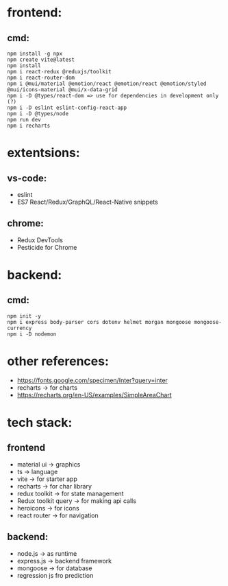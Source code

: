 # frontend:
## cmd:
```
npm install -g npx
npm create vite@latest
npm install
npm i react-redux @reduxjs/toolkit
npm i react-router-dom
npm i @mui/material @emotion/react @emotion/react @emotion/styled @mui/icons-material @mui/x-data-grid
npm i -D @types/react-dom => use for dependencies in development only (?)
npm i -D eslint eslint-config-react-app
npm i -D @types/node
npm run dev
npm i recharts
```
# extentsions:
## vs-code:
- eslint  
- ES7 React/Redux/GraphQL/React-Native snippets
## chrome:
- Redux DevTools  
- Pesticide for Chrome

# backend:
## cmd:
```
npm init -y
npm i express body-parser cors dotenv helmet morgan mongoose mongoose-currency
npm i -D nodemon
```
# other references:
- https://fonts.google.com/specimen/Inter?query=inter  
- recharts -> for charts  
- https://recharts.org/en-US/examples/SimpleAreaChart

# tech stack:
## frontend
- material ui -> graphics  
- ts -> language  
- vite -> for starter app  
- recharts -> for char library  
- redux toolkit -> for state management  
- Redux toolkit query -> for making api calls  
- heroicons -> for icons  
- react router -> for navigation

## backend:
- node.js -> as runtime  
- express.js -> backend framework  
- mongoose -> for database  
- regression js fro prediction
